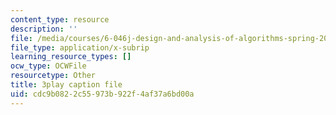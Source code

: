 ```yaml
---
content_type: resource
description: ''
file: /media/courses/6-046j-design-and-analysis-of-algorithms-spring-2015/cdc9b0822c55973b922f4af37a6bd00a_iTMn0Kt18tg.srt
file_type: application/x-subrip
learning_resource_types: []
ocw_type: OCWFile
resourcetype: Other
title: 3play caption file
uid: cdc9b082-2c55-973b-922f-4af37a6bd00a
---
```

